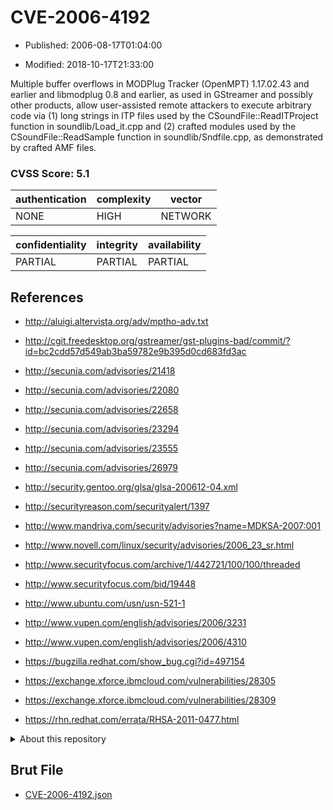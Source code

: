 # CVE-2006-4192

- Published: 2006-08-17T01:04:00

- Modified: 2018-10-17T21:33:00

Multiple buffer overflows in MODPlug Tracker (OpenMPT) 1.17.02.43 and earlier and libmodplug 0.8 and earlier, as used in GStreamer and possibly other products, allow user-assisted remote attackers to execute arbitrary code via (1) long strings in ITP files used by the CSoundFile::ReadITProject function in soundlib/Load_it.cpp and (2) crafted modules used by the CSoundFile::ReadSample function in soundlib/Sndfile.cpp, as demonstrated by crafted AMF files.

### CVSS Score: **5.1**

| authentication | complexity | vector |
| --- | --- | --- |
| NONE | HIGH | NETWORK |

| confidentiality | integrity | availability |
| --- | --- | --- |
| PARTIAL | PARTIAL | PARTIAL |

## References

* http://aluigi.altervista.org/adv/mptho-adv.txt

* http://cgit.freedesktop.org/gstreamer/gst-plugins-bad/commit/?id=bc2cdd57d549ab3ba59782e9b395d0cd683fd3ac

* http://secunia.com/advisories/21418

* http://secunia.com/advisories/22080

* http://secunia.com/advisories/22658

* http://secunia.com/advisories/23294

* http://secunia.com/advisories/23555

* http://secunia.com/advisories/26979

* http://security.gentoo.org/glsa/glsa-200612-04.xml

* http://securityreason.com/securityalert/1397

* http://www.mandriva.com/security/advisories?name=MDKSA-2007:001

* http://www.novell.com/linux/security/advisories/2006_23_sr.html

* http://www.securityfocus.com/archive/1/442721/100/100/threaded

* http://www.securityfocus.com/bid/19448

* http://www.ubuntu.com/usn/usn-521-1

* http://www.vupen.com/english/advisories/2006/3231

* http://www.vupen.com/english/advisories/2006/4310

* https://bugzilla.redhat.com/show_bug.cgi?id=497154

* https://exchange.xforce.ibmcloud.com/vulnerabilities/28305

* https://exchange.xforce.ibmcloud.com/vulnerabilities/28309

* https://rhn.redhat.com/errata/RHSA-2011-0477.html

<details>
<summary>About this repository</summary> 

  This repository is part of the project [Live Hack CVE](https://github.com/Live-Hack-CVE). Main website can be found [www.live-hack.org](https://www.live-hack.org) 
  
  Made by [Sn0wAlice](https://github.com/Sn0wAlice) for the people that care about security and need to have a feed of the latest CVEs. Hope you enjoy it, don't forget to star the repo and follow me on [Twitter](https://twitter.com/Sn0wAlice) and [Github](https://github.com/Sn0wAlice). And that is my [personnal website](https://www.alice-snow.me/)

  - [Home Page](https://github.com/Live-Hack-CVE)
  - [Framework](https://github.com/Live-Hack-CVE/cve-framework)
  - [CVE database](https://github.com/Live-Hack-CVE/full_database)
  - [Changelog](https://github.com/Live-Hack-CVE/Changelog)
</details>

## Brut File

* [CVE-2006-4192.json](https://raw.githubusercontent.com/Live-Hack-CVE/full_database/main/cves/2006/CVE-2006-4192.json)

